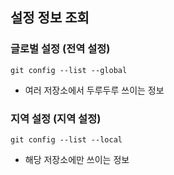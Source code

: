 ## 설정 정보 조회

### 글로벌 설정 (전역 설정)
```
git config --list --global
```

- 여러 저장소에서 두루두루 쓰이는 정보

### 지역 설정 (지역 설정)
```
git config --list --local
```

- 해당 저장소에만 쓰이는 정보

